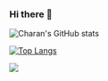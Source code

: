 ### Hi there 👋

<!--
**Charan-Nandarapu/Charan-Nandarapu** is a ✨ _special_ ✨ repository because its `README.md` (this file) appears on your GitHub profile.

Here are some ideas to get you started:

- 🔭 I’m currently working on ...
- 🌱 I’m currently learning ...
- 👯 I’m looking to collaborate on ...
- 🤔 I’m looking for help with ...
- 💬 Ask me about ...
- 📫 How to reach me: ...
- 😄 Pronouns: ...
- ⚡ Fun fact: ...
-->

![Charan's GitHub stats](https://github-readme-stats.vercel.app/api?username=Charan-Nandarapu&show_icons=true&theme=radical)

[![Top Langs](https://github-readme-stats.vercel.app/api/top-langs/?username=Charan-Nandarapu&layout=compact)](https://github.com/Charan-Nandarapu/github-readme-stats)

![](https://komarev.com/ghpvc/?username=Charan-Nandarapu&color=brightgreen&label=PROFILE+VIEWS)
